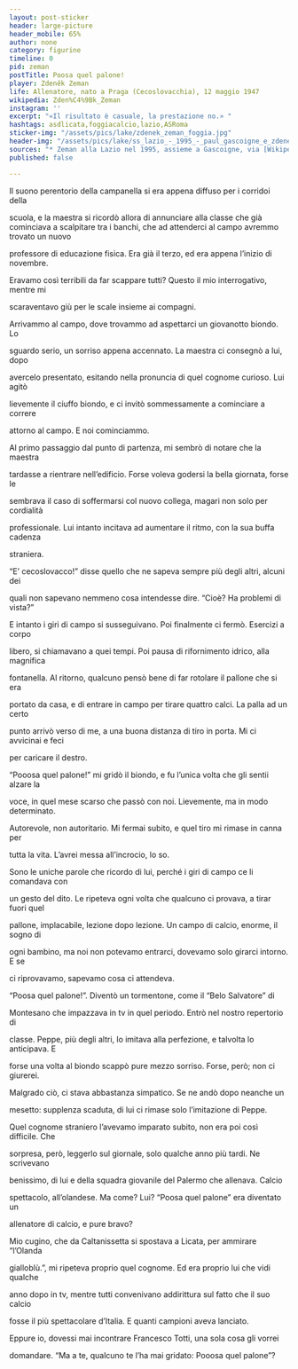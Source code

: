 ```yaml
---
layout: post-sticker
header: large-picture
header_mobile: 65%
author: none
category: figurine
timeline: 0
pid: zeman
postTitle: Poosa quel palone!
player: Zdeněk Zeman
life: Allenatore, nato a Praga (Cecoslovacchia), 12 maggio 1947
wikipedia: Zden%C4%9Bk_Zeman
instagram: ''
excerpt: "«Il risultato è casuale, la prestazione no.» "
hashtags: asdlicata,foggiacalcio,lazio,ASRoma
sticker-img: "/assets/pics/lake/zdenek_zeman_foggia.jpg"
header-img: "/assets/pics/lake/ss_lazio_-_1995_-_paul_gascoigne_e_zdenek_zeman.jpg"
sources: "* Zeman alla Lazio nel 1995, assieme a Gascoigne, via [Wikipedia](https://it.wikipedia.org/wiki/Zden%C4%9Bk_Zeman#/media/File:SS_Lazio_-_1995_-_Paul_Gascoigne_e_Zden%C4%9Bk_Zeman.jpg)"
published: false

---
```

Il suono perentorio della campanella si era appena diffuso per i corridoi della

scuola, e la maestra si ricordò allora di annunciare alla classe che già cominciava a scalpitare tra i banchi, che ad attenderci al campo avremmo trovato un nuovo

professore di educazione fisica. Era già il terzo, ed era appena l’inizio di novembre.

Eravamo così terribili da far scappare tutti? Questo il mio interrogativo, mentre mi

scaraventavo giù per le scale insieme ai compagni.

Arrivammo al campo, dove trovammo ad aspettarci un giovanotto biondo. Lo

sguardo serio, un sorriso appena accennato. La maestra ci consegnò a lui, dopo

avercelo presentato, esitando nella pronuncia di quel cognome curioso. Lui agitò

lievemente il ciuffo biondo, e ci invitò sommessamente a cominciare a correre

attorno al campo. E noi cominciammo.

Al primo passaggio dal punto di partenza, mi sembrò di notare che la maestra

tardasse a rientrare nell’edificio. Forse voleva godersi la bella giornata, forse le

sembrava il caso di soffermarsi col nuovo collega, magari non solo per cordialità

professionale. Lui intanto incitava ad aumentare il ritmo, con la sua buffa cadenza

straniera.

“E’ cecoslovacco!” disse quello che ne sapeva sempre più degli altri, alcuni dei

quali non sapevano nemmeno cosa intendesse dire. “Cioè? Ha problemi di vista?”

E intanto i giri di campo si susseguivano. Poi finalmente ci fermò. Esercizi a corpo

libero, si chiamavano a quei tempi. Poi pausa di rifornimento idrico, alla magnifica

fontanella. Al ritorno, qualcuno pensò bene di far rotolare il pallone che si era

portato da casa, e di entrare in campo per tirare quattro calci. La palla ad un certo

punto arrivò verso di me, a una buona distanza di tiro in porta. Mi ci avvicinai e feci

per caricare il destro.

“Pooosa quel palone!” mi gridò il biondo, e fu l’unica volta che gli sentii alzare la

voce, in quel mese scarso che passò con noi. Lievemente, ma in modo determinato.

Autorevole, non autoritario. Mi fermai subito, e quel tiro mi rimase in canna per

tutta la vita. L’avrei messa all’incrocio, lo so.

Sono le uniche parole che ricordo di lui, perché i giri di campo ce li comandava con

un gesto del dito. Le ripeteva ogni volta che qualcuno ci provava, a tirar fuori quel

pallone, implacabile, lezione dopo lezione. Un campo di calcio, enorme, il sogno di

ogni bambino, ma noi non potevamo entrarci, dovevamo solo girarci intorno. E se

ci riprovavamo, sapevamo cosa ci attendeva.

“Poosa quel palone!”. Diventò un tormentone, come il “Belo Salvatore” di

Montesano che impazzava in tv in quel periodo. Entrò nel nostro repertorio di

classe. Peppe, più degli altri, lo imitava alla perfezione, e talvolta lo anticipava. E

forse una volta al biondo scappò pure mezzo sorriso. Forse, però; non ci giurerei.

Malgrado ciò, ci stava abbastanza simpatico. Se ne andò dopo neanche un

mesetto: supplenza scaduta, di lui ci rimase solo l’imitazione di Peppe.

Quel cognome straniero l’avevamo imparato subito, non era poi così difficile. Che

sorpresa, però, leggerlo sul giornale, solo qualche anno più tardi. Ne scrivevano

benissimo, di lui e della squadra giovanile del Palermo che allenava. Calcio

spettacolo, all’olandese. Ma come? Lui? “Poosa quel palone” era diventato un

allenatore di calcio, e pure bravo?

Mio cugino, che da Caltanissetta si spostava a Licata, per ammirare “l’Olanda

gialloblù.”, mi ripeteva proprio quel cognome. Ed era proprio lui che vidi qualche

anno dopo in tv, mentre tutti convenivano addirittura sul fatto che il suo calcio

fosse il più spettacolare d’Italia. E quanti campioni aveva lanciato.

Eppure io, dovessi mai incontrare Francesco Totti, una sola cosa gli vorrei

domandare. “Ma a te, qualcuno te l’ha mai gridato: Pooosa quel palone”?